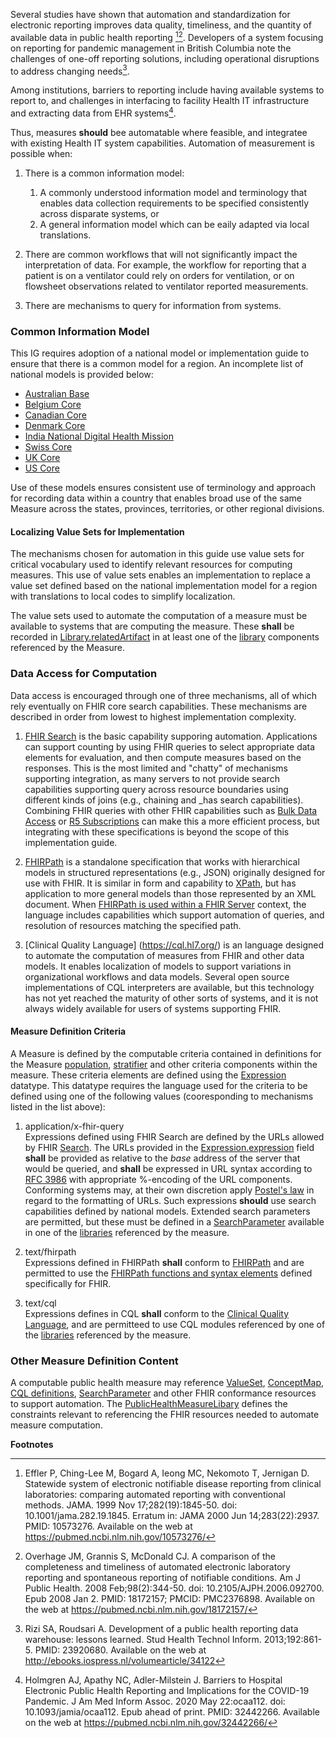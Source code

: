 Several studies have shown that automation and standardization for electronic reporting improves
data quality, timeliness, and the quantity of available data in public health reporting [^1][^2].
Developers of a system focusing on reporting for pandemic management in British Columbia note the challenges
of one-off reporting solutions, including operational disruptions to address changing needs[^3].

Among institutions, barriers to reporting include having available systems to report to,
and challenges in interfacing to facility Health IT infrastructure and extracting data from EHR systems[^4].

Thus, measures **should** bee automatable where feasible, and integratee with existing Health IT system capabilities.
Automation of measurement is possible when:
1. There is a common information model:
   1. A commonly understood information model and terminology that enables data collection requirements to be
      specified consistently across disparate systems, or <br/>
   2. A general information model which can be eaily adapted via local translations.<br/>
2. There are common workflows that will not significantly impact the interpretation of data.  For example, the workflow
for reporting that a patient is on a ventilator could rely on orders for ventilation, or on flowsheet observations
related to ventilator reported measurements.

3. There are mechanisms to query for information from systems.

### Common Information Model
This IG requires adoption of a national model or implementation guide to ensure that there is a common model for a region.
An incomplete list of national models is provided below:

* [Australian Base](http://hl7.org.au/fhir/aubase1.1/profiles.html)
* [Belgium Core](https://ehealthplatformstandards.github.io/artifacts.html#core-profiles)
* [Canadian Core](https://build.fhir.org/ig/scratch-fhir-profiles/CA-Core/artifacts.html)
* [Denmark Core](http://build.fhir.org/ig/hl7dk/dk-core-r4/artifacts.html)
* [India National Digital Health Mission](https://simplifier.net/NDHM/~resources?fhirVersion=R4&sortBy=DisplayName)
* [Swiss Core](http://build.fhir.org/ig/hl7ch/ch-core/artifacts.html)
* [UK Core](https://simplifier.net/guide/UKCoreDevelopment/Profiles)
* [US Core](https://www.hl7.org/fhir/us/core/#us-core-profiles)

Use of these models ensures consistent use of terminology and approach for recording data within a country that
enables broad use of the same Measure across the states, provinces, territories, or other regional divisions.

#### Localizing Value Sets for Implementation
The mechanisms chosen for automation in this guide use value sets for critical vocabulary used to identify relevant
resources for computing measures.  This use of value sets enables an implementation to replace a value set defined
based on the national implementation model for a region with translations to local codes to simplify localization.

The value sets used to automate the computation of a measure must be available to systems that are computing the measure.
These **shall** be recorded in [Library.relatedArtifact](https://www.hl7.org/fhir/library-definitions.html#Library.relatedArtifact)
in at least one of the [library](https://www.hl7.org/fhir/measure-definitions.html#Measure.library)
components referenced by the Measure. 

### Data Access for Computation
Data access is encouraged through one of three mechanisms, all of which rely eventually on FHIR core search capabilities.  These mechanisms
are described in order from lowest to highest implementation complexity.
1. [FHIR Search](http://hl7.org/fhir/R4/search.html) is the basic capability supporing automation. Applications can support counting by using
FHIR queries to select appropriate data elements for evaluation, and then compute measures based on the responses.  This is the most limited
and "chatty" of mechanisms supporting integration, as many servers to not provide search capabilities supporting query across resource
boundaries using different kinds of joins (e.g., chaining and _has search capabilities). Combining FHIR queries with other FHIR capabilities
such as [Bulk Data Access](https://hl7.org/fhir/uv/bulkdata/) or [R5 Subscriptions](https://build.fhir.org/subscription.html) can make this
a more efficient process, but integrating with these specifications is beyond the scope of this implementation guide.

2. [FHIRPath](http://hl7.org/fhirpath) is a standalone specification that works with hierarchical models in structured representations (e.g.,
JSON) originally designed for use with FHIR.  It is similar in form and capability to [XPath](https://www.w3.org/TR/xpath-31/), but has application
to more general models than those represented by an XML document. When [FHIRPath is used within a FHIR Server](https://www.hl7.org/fhir/fhirpath.html)
context, the language includes capabilities which support automation of queries, and resolution of resources matching the specified path.

3. [Clinical Quality Language] (https://cql.hl7.org/) is an language designed to automate the computation of measures from FHIR and other data models. It enables
localization of models to support variations in organizational workflows and data models.  Several open source implementations of CQL interpreters
are available, but this technology has not yet reached the maturity of other sorts of systems, and it is not always widely available for users
of systems supporting FHIR.

#### Measure Definition Criteria
A Measure is defined by the computable criteria contained in definitions for the Measure [population](https://www.hl7.org/fhir/measure-definitions.html#Measure.group.population.criteria),
[stratifier](https://www.hl7.org/fhir/measure-definitions.html#Measure.group.stratifier.criteria) and other criteria components within the measure.
These criteria elements are defined using the [Expression](https://www.hl7.org/fhir/metadatatypes.html#Expression) datatype.  This datatype
requires the language used for the criteria to be defined using one of the following values (cooresponding to mechanisms listed in the
list above):
1. application/x-fhir-query<br/>
   Expressions defined using FHIR Search are defined by the URLs allowed by FHIR [Search](https://www.hl7.org/fhir/search.html). The URLs provided
   in the [Expression.expression](https://www.hl7.org/fhir/metadatatypes-definitions.html#Expression.expression) field **shall** be provided as
   relative to the _base_ address of the server that would be queried, and **shall** be expressed in URL syntax according to
   [RFC 3986](https://tools.ietf.org/html/rfc3986) with appropriate %-encoding of the URL components.<br/>
   Conforming systems may, at their own discretion apply [Postel's law](https://en.wikipedia.org/wiki/Robustness_principle) in regard
   to the formatting of URLs. Such expressions **should** use search capabilities defined by national models. Extended search parameters
   are permitted, but these must be defined in a [SearchParameter](https://www.hl7.org/fhir/SearchParameter) available in one of the
   [libraries](https://www.hl7.org/fhir/measure-definitions.html#Measure.library) referenced by the measure.

2. text/fhirpath<br/>
   Expressions defined in FHIRPath **shall** conform to [FHIRPath](http://hl7.org/fhirpath) and are permitted to use the
   [FHIRPath functions and syntax elements](https://www.hl7.org/fhir/fhirpath.html) defined specifically for FHIR.

3. text/cql<br/>
   Expressions defines in CQL **shall** conform to the [Clinical Quality Language](https://cql.hl7.org/), and are permitteed to
   use CQL modules referenced by one of the [libraries](https://www.hl7.org/fhir/measure-definitions.html#Measure.library) 
   referenced by the measure.

### Other Measure Definition Content
A computable public health measure may reference [ValueSet](), [ConceptMap](), [CQL definitions](), [SearchParameter]() and 
other FHIR conformance resources to support automation. The [PublicHealthMeasureLibary](StructureDefinition-PublicHealthMeasureLibary.html) defines
the constraints relevant to referencing the FHIR resources needed to automate measure computation.

**Footnotes**
[^1]: Effler P, Ching-Lee M, Bogard A, Ieong MC, Nekomoto T, Jernigan D. Statewide system of electronic notifiable disease reporting from clinical laboratories: comparing automated reporting with conventional methods. JAMA. 1999 Nov 17;282(19):1845-50. doi: 10.1001/jama.282.19.1845. Erratum in: JAMA 2000 Jun 14;283(22):2937. PMID: 10573276. Available on the web at https://pubmed.ncbi.nlm.nih.gov/10573276/
[^2]: Overhage JM, Grannis S, McDonald CJ. A comparison of the completeness and timeliness of automated electronic laboratory reporting and spontaneous reporting of notifiable conditions. Am J Public Health. 2008 Feb;98(2):344-50. doi: 10.2105/AJPH.2006.092700. Epub 2008 Jan 2. PMID: 18172157; PMCID: PMC2376898. Available on the web at https://pubmed.ncbi.nlm.nih.gov/18172157/
[^3]: Rizi SA, Roudsari A. Development of a public health reporting data warehouse: lessons learned. Stud Health Technol Inform. 2013;192:861-5. PMID: 23920680. Available on the web at http://ebooks.iospress.nl/volumearticle/34122
[^4]: Holmgren AJ, Apathy NC, Adler-Milstein J. Barriers to Hospital Electronic Public Health Reporting and Implications for the COVID-19 Pandemic. J Am Med Inform Assoc. 2020 May 22:ocaa112. doi: 10.1093/jamia/ocaa112. Epub ahead of print. PMID: 32442266. Available on the web at https://pubmed.ncbi.nlm.nih.gov/32442266/
